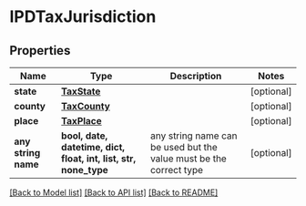 # IPDTaxJurisdiction


## Properties
Name | Type | Description | Notes
------------ | ------------- | ------------- | -------------
**state** | [**TaxState**](TaxState.md) |  | [optional] 
**county** | [**TaxCounty**](TaxCounty.md) |  | [optional] 
**place** | [**TaxPlace**](TaxPlace.md) |  | [optional] 
**any string name** | **bool, date, datetime, dict, float, int, list, str, none_type** | any string name can be used but the value must be the correct type | [optional]

[[Back to Model list]](../README.md#documentation-for-models) [[Back to API list]](../README.md#documentation-for-api-endpoints) [[Back to README]](../README.md)


